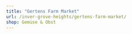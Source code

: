 ```yaml
---
title: "Gertens Farm Market"
url: /inver-grove-heights/gertens-farm-market/
shop: Gemüse & Obst
---
```

